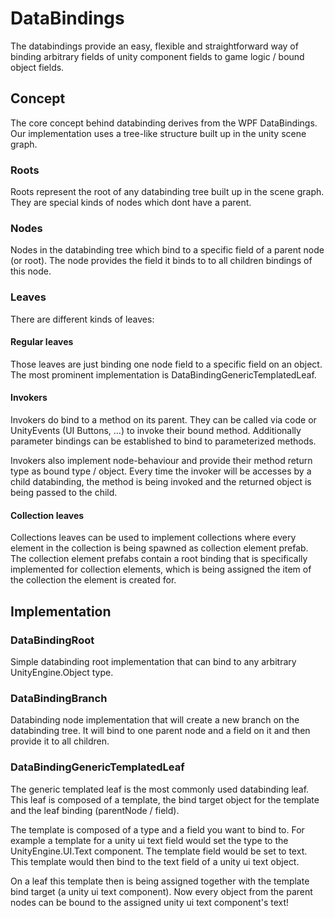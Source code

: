 # DataBindings

The databindings provide an easy, flexible and straightforward way of binding arbitrary fields of unity component fields to game logic / bound object fields.

## Concept

The core concept behind databinding derives from the WPF DataBindings.
Our implementation uses a tree-like structure built up in the unity scene graph.

### Roots

Roots represent the root of any databinding tree built up in the scene graph.
They are special kinds of nodes which dont have a parent.

### Nodes

Nodes in the databinding tree which bind to a specific field of a parent node (or root).
The node provides the field it binds to to all children bindings of this node.

### Leaves

There are different kinds of leaves:

#### Regular leaves

Those leaves are just binding one node field to a specific field on an object.
The most prominent implementation is DataBindingGenericTemplatedLeaf.

#### Invokers

Invokers do bind to a method on its parent.
They can be called via code or UnityEvents (UI Buttons, ...) to invoke their bound method.
Additionally parameter bindings can be established to bind to parameterized methods.

Invokers also implement node-behaviour and provide their method return type as bound type / object.
Every time the invoker will be accesses by a child databinding, the method is being invoked and the returned object is being passed to the child.

#### Collection leaves

Collections leaves can be used to implement collections where every element in the collection is being spawned as collection element prefab.
The collection element prefabs contain a root binding that is specifically implemented for collection elements, which is being assigned the item of the collection the element is created for.

## Implementation

### DataBindingRoot

Simple databinding root implementation that can bind to any arbitrary UnityEngine.Object type.

### DataBindingBranch

Databinding node implementation that will create a new branch on the databinding tree.
It will bind to one parent node and a field on it and then provide it to all children.

### DataBindingGenericTemplatedLeaf

The generic templated leaf is the most commonly used databinding leaf.
This leaf is composed of a template, the bind target object for the template and the leaf binding (parentNode / field).

The template is composed of a type and a field you want to bind to.
For example a template for a unity ui text field would set the type to the UnityEngine.UI.Text component.
The template field would be set to text.
This template would then bind to the text field of a unity ui text object.

On a leaf this template then is being assigned together with the template bind target (a unity ui text component).
Now every object from the parent nodes can be bound to the assigned unity ui text component's text!